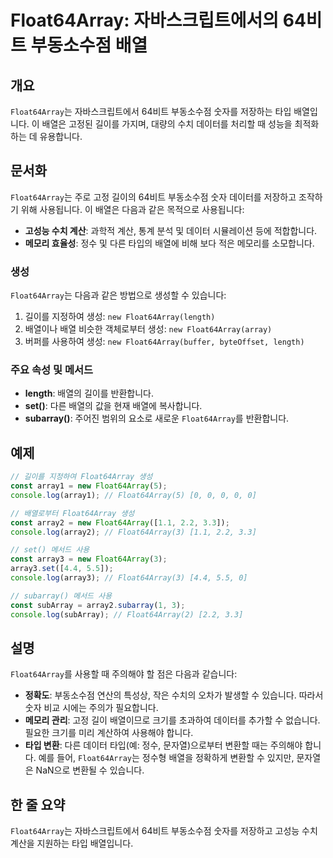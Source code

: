 <!--
Meta Description: # Float64Array: 자바스크립트에서의 64비트 부동소수점 배열 ## 개요 `Float64Array`는 자바스크립트에서 64비트 부동소수점 숫자를 저장하는 타입 배열입니다. 이 배열은 고정된 길이를 가지며, 대량의 수치 데이터를 처리할 때 성능을 최적화하는 데 ...
Meta Keywords: float64array, new, 부동소수점, subarray, 64비트
-->

# Float64Array: 자바스크립트에서의 64비트 부동소수점 배열

## 개요
`Float64Array`는 자바스크립트에서 64비트 부동소수점 숫자를 저장하는 타입 배열입니다. 이 배열은 고정된 길이를 가지며, 대량의 수치 데이터를 처리할 때 성능을 최적화하는 데 유용합니다.

## 문서화
`Float64Array`는 주로 고정 길이의 64비트 부동소수점 숫자 데이터를 저장하고 조작하기 위해 사용됩니다. 이 배열은 다음과 같은 목적으로 사용됩니다:

- **고성능 수치 계산**: 과학적 계산, 통계 분석 및 데이터 시뮬레이션 등에 적합합니다.
- **메모리 효율성**: 정수 및 다른 타입의 배열에 비해 보다 적은 메모리를 소모합니다.

### 생성
`Float64Array`는 다음과 같은 방법으로 생성할 수 있습니다:
1. 길이를 지정하여 생성: `new Float64Array(length)`
2. 배열이나 배열 비슷한 객체로부터 생성: `new Float64Array(array)`
3. 버퍼를 사용하여 생성: `new Float64Array(buffer, byteOffset, length)`

### 주요 속성 및 메서드
- **length**: 배열의 길이를 반환합니다.
- **set()**: 다른 배열의 값을 현재 배열에 복사합니다.
- **subarray()**: 주어진 범위의 요소로 새로운 `Float64Array`를 반환합니다.

## 예제
```javascript
// 길이를 지정하여 Float64Array 생성
const array1 = new Float64Array(5);
console.log(array1); // Float64Array(5) [0, 0, 0, 0, 0]

// 배열로부터 Float64Array 생성
const array2 = new Float64Array([1.1, 2.2, 3.3]);
console.log(array2); // Float64Array(3) [1.1, 2.2, 3.3]

// set() 메서드 사용
const array3 = new Float64Array(3);
array3.set([4.4, 5.5]);
console.log(array3); // Float64Array(3) [4.4, 5.5, 0]

// subarray() 메서드 사용
const subArray = array2.subarray(1, 3);
console.log(subArray); // Float64Array(2) [2.2, 3.3]
```

## 설명
`Float64Array`를 사용할 때 주의해야 할 점은 다음과 같습니다:

- **정확도**: 부동소수점 연산의 특성상, 작은 수치의 오차가 발생할 수 있습니다. 따라서 숫자 비교 시에는 주의가 필요합니다.
- **메모리 관리**: 고정 길이 배열이므로 크기를 초과하여 데이터를 추가할 수 없습니다. 필요한 크기를 미리 계산하여 사용해야 합니다.
- **타입 변환**: 다른 데이터 타입(예: 정수, 문자열)으로부터 변환할 때는 주의해야 합니다. 예를 들어, `Float64Array`는 정수형 배열을 정확하게 변환할 수 있지만, 문자열은 NaN으로 변환될 수 있습니다.

## 한 줄 요약
`Float64Array`는 자바스크립트에서 64비트 부동소수점 숫자를 저장하고 고성능 수치 계산을 지원하는 타입 배열입니다.